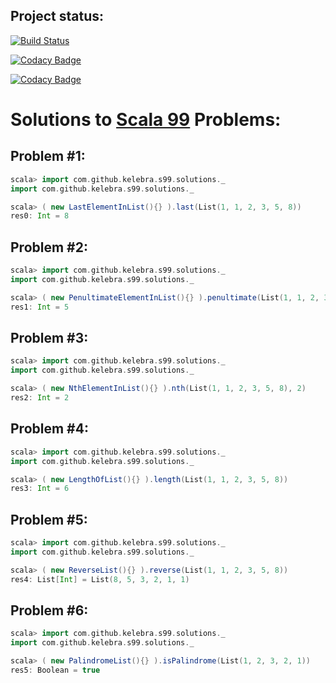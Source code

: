 

## Project status:

[![Build Status](https://travis-ci.org/kelebra/s-99.svg?branch=master)](https://travis-ci.org/kelebra/s-99)

[![Codacy Badge](https://api.codacy.com/project/badge/Grade/1d6879f769b14cb6be581d36fe5f3897)](https://www.codacy.com/app/kelebra20/s-99?utm_source=github.com&amp;utm_medium=referral&amp;utm_content=kelebra/s-99&amp;utm_campaign=Badge_Grade)

[![Codacy Badge](https://api.codacy.com/project/badge/Coverage/1d6879f769b14cb6be581d36fe5f3897)](https://www.codacy.com/app/kelebra20/s-99?utm_source=github.com&utm_medium=referral&utm_content=kelebra/s-99&utm_campaign=Badge_Coverage)



# Solutions to [Scala 99](http://aperiodic.net/phil/scala/s-99/) Problems:



    

## Problem #1:

```scala
scala> import com.github.kelebra.s99.solutions._
import com.github.kelebra.s99.solutions._

scala> ( new LastElementInList(){} ).last(List(1, 1, 2, 3, 5, 8))
res0: Int = 8
```

           

## Problem #2:

```scala
scala> import com.github.kelebra.s99.solutions._
import com.github.kelebra.s99.solutions._

scala> ( new PenultimateElementInList(){} ).penultimate(List(1, 1, 2, 3, 5, 8))
res1: Int = 5
```

           

## Problem #3:

```scala
scala> import com.github.kelebra.s99.solutions._
import com.github.kelebra.s99.solutions._

scala> ( new NthElementInList(){} ).nth(List(1, 1, 2, 3, 5, 8), 2)
res2: Int = 2
```

           

## Problem #4:

```scala
scala> import com.github.kelebra.s99.solutions._
import com.github.kelebra.s99.solutions._

scala> ( new LengthOfList(){} ).length(List(1, 1, 2, 3, 5, 8))
res3: Int = 6
```

           

## Problem #5:

```scala
scala> import com.github.kelebra.s99.solutions._
import com.github.kelebra.s99.solutions._

scala> ( new ReverseList(){} ).reverse(List(1, 1, 2, 3, 5, 8))
res4: List[Int] = List(8, 5, 3, 2, 1, 1)
```

           

## Problem #6:

```scala
scala> import com.github.kelebra.s99.solutions._
import com.github.kelebra.s99.solutions._

scala> ( new PalindromeList(){} ).isPalindrome(List(1, 2, 3, 2, 1))
res5: Boolean = true
```

           
